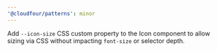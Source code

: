 ```yaml
---
'@cloudfour/patterns': minor
---
```


Add `--icon-size` CSS custom property to the Icon component to allow sizing via CSS without impacting `font-size` or selector depth.

